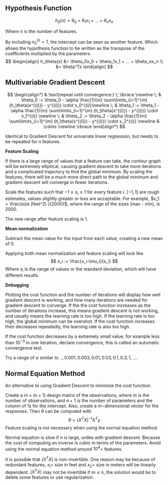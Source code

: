 ## Hypothesis Function

$$
h_\theta(x) = \theta_0 + \theta_1x_1 + ... + \theta_nx_n
$$

Where $n$ is the number of features.

By including $x^{(i)}_0 = 1$, the intercept can be seen as another feature. Which allows the hypothesis function to be written as the transpose of the coefficients multiplied by the parameters.
$$
\begin{align}
h_\theta(x) &= \theta_0x_0 + \theta_1x_1 + ... + \theta_nx_n \\
&= \theta^Tx
\end{align}
$$


## Multivariable Gradient Descent

$$
\begin{align*} & \text{repeat until convergence:} \; \lbrace \newline \; & \theta_0 := \theta_0 - \alpha \frac{1}{m} \sum\limits_{i=1}^{m} (h_\theta(x^{(i)}) - y^{(i)}) \cdot x_0^{(i)}\newline \; & \theta_1 := \theta_1 - \alpha \frac{1}{m} \sum\limits_{i=1}^{m} (h_\theta(x^{(i)}) - y^{(i)}) \cdot x_1^{(i)} \newline \; & \theta_2 := \theta_2 - \alpha \frac{1}{m} \sum\limits_{i=1}^{m} (h_\theta(x^{(i)}) - y^{(i)}) \cdot x_2^{(i)} \newline & \cdots \newline \rbrace \end{align*}
$$

Identical to Gradient Descent for univariate linear regression, but needs to be repeated for $n$ features.

**Feature Scaling**

If there is a large range of values that a feature can take, the contour graph will be extremely elliptical, causing gradient descent to take more iterations and a complicated trajectory to find the global minimum. By scaling the features, there will be a much more direct path to the global minimum and gradient descent will converge in fewer iterations.

Scale the features such that $-1 \le x_i \le 1$ for every feature $i$. $[-1,1]$ are rough estimates, values slightly greater or less are acceptable. For example, $x_1 = \frac{size (feet^2) }{2000}$, where the range of the sizes (max - min), is 2000.

The new range after feature scaling is 1.

**Mean normalization**

Subtract the mean value for the input from each value, creating a new mean of 0. 

Applying both mean normalization and feature scaling will look like
$$
x_i := \frac{x_i-\mu_i}{s_i}
$$
Where $s_i$ is the range of values or the standard deviation, which will have different results.

**Debugging**

Plotting the cost function and the number of iterations will display how well gradient descent is working, and how many iterations are needed for gradient descent to converge. If the the cost function increases as the number of iterations increase, this means gradient descent is not working, and usually means the learning rate is too high. If the learning rate is too high, the global minimum can be overshot. If the cost function increases then decreases repeatedly, the learning rate is also too high.

If the cost function decreases by a extremely small value, for example less than $10^{-3}$ in one iteration, declare convergence, this is called an automatic convergence test.

Try a range of $\alpha$ similar to $..,0.001, 0.003, 0.01, 0.03, 0.1, 0.3, 1,...$.

## Normal Equation Method

An alternative to using Gradient Descent to minimize the cost function.

Create a $m \times (n+1)$ design matrix of the observations, where $m$ is the number of observations, and $n+1$ is the number of parameters and the column of 1s for the intercept. Also, create a $m-$dimensional vector for the responses. Then $\theta$ can be computed with
$$
\theta = (X^TX)^{-1}X^Ty
$$
Feature scaling is not necessary when using the normal equation method.

Normal equation is slow if $n$ is large, unlike with gradient descent. Because the cost of computing an inverse is cubic in terms of the parameters. Avoid using the normal equation method around $10^4+$ features.

It is possible that $(X^TX)$ is non-invertible. One reason may be because of redundant features, $x_i =$ size in feet and $x_2 =$ size in meters will be linearly dependent. $(X^TX)$ may not be invertible if $m \le n$, the solution would be to delete some features or use regularization.